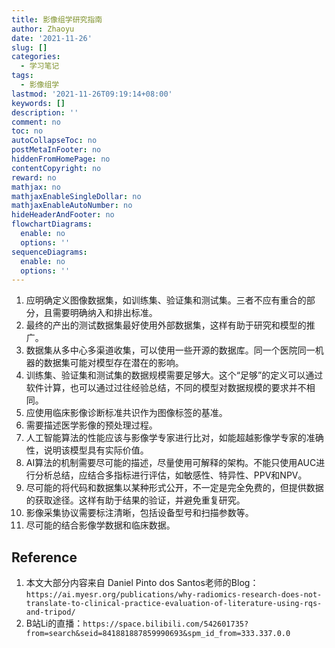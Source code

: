 ```yaml
---
title: 影像组学研究指南
author: Zhaoyu
date: '2021-11-26'
slug: []
categories:
  - 学习笔记
tags:
  - 影像组学
lastmod: '2021-11-26T09:19:14+08:00'
keywords: []
description: ''
comment: no
toc: no
autoCollapseToc: no
postMetaInFooter: no
hiddenFromHomePage: no
contentCopyright: no
reward: no
mathjax: no
mathjaxEnableSingleDollar: no
mathjaxEnableAutoNumber: no
hideHeaderAndFooter: no
flowchartDiagrams:
  enable: no
  options: ''
sequenceDiagrams:
  enable: no
  options: ''
---
```



1. 应明确定义图像数据集，如训练集、验证集和测试集。三者不应有重合的部分，且需要明确纳入和排出标准。
2. 最终的产出的测试数据集最好使用外部数据集，这样有助于研究和模型的推广。
3. 数据集从多中心多渠道收集，可以使用一些开源的数据库。同一个医院同一机器的数据集可能对模型存在潜在的影响。
4. 训练集、验证集和测试集的数据规模需要足够大。这个“足够”的定义可以通过软件计算，也可以通过过往经验总结，不同的模型对数据规模的要求并不相同。
5. 应使用临床影像诊断标准共识作为图像标签的基准。
6. 需要描述医学影像的预处理过程。
7. 人工智能算法的性能应该与影像学专家进行比对，如能超越影像学专家的准确性，说明该模型具有实际价值。
8. AI算法的机制需要尽可能的描述，尽量使用可解释的架构。不能只使用AUC进行分析总结，应结合多指标进行评估，如敏感性、特异性、PPV和NPV。
9. 尽可能的将代码和数据集以某种形式公开，不一定是完全免费的，但提供数据的获取途径。这样有助于结果的验证，并避免重复研究。
10. 影像采集协议需要标注清晰，包括设备型号和扫描参数等。
11. 尽可能的结合影像学数据和临床数据。


## Reference
1. 本文大部分内容来自 Daniel Pinto dos Santos老师的Blog：`https://ai.myesr.org/publications/why-radiomics-research-does-not-translate-to-clinical-practice-evaluation-of-literature-using-rqs-and-tripod/`
2. B站Li的直播：`https://space.bilibili.com/542601735?from=search&seid=841881887859990693&spm_id_from=333.337.0.0`



